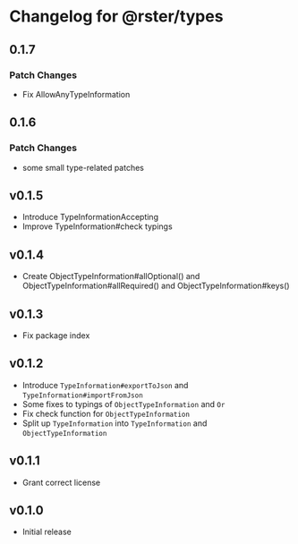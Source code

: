 # Changelog for @rster/types

## 0.1.7

### Patch Changes

- Fix AllowAnyTypeInformation

## 0.1.6

### Patch Changes

- some small type-related patches

## v0.1.5

- Introduce TypeInformationAccepting
- Improve TypeInformation#check typings

## v0.1.4

- Create ObjectTypeInformation#allOptional() and ObjectTypeInformation#allRequired() and ObjectTypeInformation#keys()

## v0.1.3

- Fix package index

## v0.1.2

- Introduce `TypeInformation#exportToJson` and `TypeInformation#importFromJson`
- Some fixes to typings of `ObjectTypeInformation` and `Or`
- Fix check function for `ObjectTypeInformation`
- Split up `TypeInformation` into `TypeInformation` and `ObjectTypeInformation`

## v0.1.1

- Grant correct license

## v0.1.0

- Initial release

